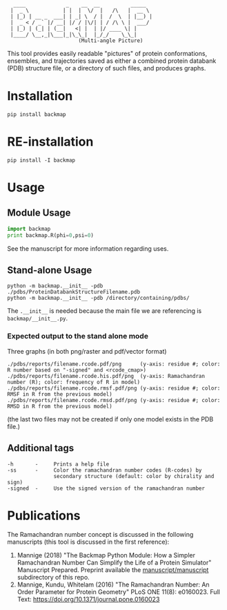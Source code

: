 ```
  ____             _    __  __          _____  
 |  _ \           | |  |  \/  |   /\   |  __ \ 
 | |_) | __ _  ___| | _| \  / |  /  \  | |__) |
 |  _ < / _` |/ __| |/ / |\/| | / /\ \ |  ___/ 
 | |_) | (_| | (__|   <| |  | |/ ____ \| |     
 |____/ \__,_|\___|_|\_\_|  |_/_/    \_\_|     
                       (Multi-angle Picture)                                             
```

This tool provides easily readable "pictures" of protein conformations, 
ensembles, and trajectories saved as either a combined protein databank 
(PDB) structure file, or a directory of such files, and produces graphs.

# Installation
```
pip install backmap
```

# RE-installation
```
pip install -I backmap
```

# Usage

## Module Usage 

```python
import backmap
print backmap.R(phi=0,psi=0)
```
See the manuscript for more information regarding uses.

## Stand-alone Usage 

```
python -m backmap.__init__ -pdb ./pdbs/ProteinDatabankStructureFilename.pdb
python -m backmap.__init__ -pdb /directory/containing/pdbs/
```

The `.__init__` is needed because the main file we are referencing is `backmap/__init__.py`.

### Expected output to the stand alone mode

Three graphs (in both png/raster and pdf/vector format)
```
./pdbs/reports/filename.rcode.pdf/png      (y-axis: residue #; color: R number based on "-signed" and <rcode_cmap>)
./pdbs/reports/filename.rcode.his.pdf/png  (y-axis: Ramachandran number (R); color: frequency of R in model)
./pdbs/reports/filename.rcode.rmsf.pdf/png (y-axis: residue #; color: RMSF in R from the previous model)
./pdbs/reports/filename.rcode.rmsd.pdf/png (y-axis: residue #; color: RMSD in R from the previous model)
```
(the last two files may not be created if only one model exists in the PDB file.)

## Additional tags
```
-h       -     Prints a help file
-ss      -     Color the ramachandran number codes (R-codes) by 
               secondary structure (default: color by chirality and sign)
-signed  -     Use the signed version of the ramachandran number
```

# Publications

The Ramachandran number concept is discussed in the following manuscripts (this tool is discussed in the first reference):

1. Mannige (2018) "The Backmap Python Module: How a Simpler Ramachandran Number Can Simplify the Life of a Protein Simulator" Manuscript Prepared. Preprint available 
the [manuscript/manuscript](manuscript/manuscript/plotmap.pdf) subdirectory of this repo.
2. Mannige, Kundu, Whitelam (2016) "The Ramachandran Number: An Order Parameter for Protein Geometry" PLoS ONE 11(8): e0160023. 
Full Text: https://doi.org/10.1371/journal.pone.0160023
